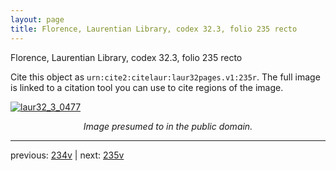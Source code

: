 ```yaml
---
layout: page
title: Florence, Laurentian Library, codex 32.3, folio 235 recto
---
```


Florence, Laurentian Library, codex 32.3, folio 235 recto

Cite this object as `urn:cite2:citelaur:laur32pages.v1:235r`.  The full image is linked to a citation tool you can use to cite regions of the image.

[![laur32_3_0477](http://www.homermultitext.org/iipsrv?IIIF=/project/homer/pyramidal/deepzoom/citelaur/laur32imgs/v1/laur32_3_0477.tif/full/800,/0/default.jpg)](http://www.homermultitext.org/ict2/?urn=urn:cite2:citelaur:laur32imgs.v1:laur32_3_0477) 

<p style="text-align: center; font-style: italic;">Image presumed to in the public domain.</p>

---

previous: [234v](../234v/) | next: [235v](../235v/)